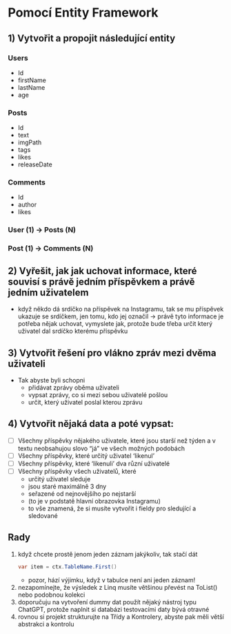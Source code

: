 # Pomocí Entity Framework

## 1) Vytvořit a propojit následující entity
### Users
- Id
- firstName
- lastName
- age

### Posts
- Id
- text
- imgPath
- tags
- likes
- releaseDate

### Comments
- Id
- author
- likes

### User (1) → Posts (N)
### Post (1) → Comments (N)

## 2) Vyřešit, jak jak uchovat informace, které souvisí s právě jedním příspěvkem a právě jedním uživatelem
- když někdo dá srdíčko na příspěvek na Instagramu, tak se mu příspěvek ukazuje se srdíčkem, jen tomu, kdo jej označil → právě tyto informace je potřeba nějak uchovat, vymyslete jak, protože bude třeba určit který uživatel dal srdíčko kterému příspěvku
## 3) Vytvořit řešení pro vlákno zpráv mezi dvěma uživateli
- Tak abyste byli schopni
	- přidávat zprávy oběma uživateli
	- vypsat zprávy, co si mezi sebou uživatelé pošlou
	- určit, který uživatel poslal kterou zprávu

## 4) Vytvořit nějaká data a poté vypsat:
- [ ] Všechny příspěvky nějakého uživatele, které jsou starší než týden a v textu neobsahujou slovo “já” ve všech možných podobách
- [ ] Všechny příspěvky, které určitý uživatel ‘likenul’
- [ ] Všechny příspěvky, které ‘likenuli’ dva různí uživatelé
- [ ] Všechny příspěvky všech uživatelů, které 
	- určitý uživatel sleduje
	- jsou staré maximálně 3 dny
	- seřazené od nejnovějšího po nejstarší
   - (to je v podstatě hlavní obrazovka Instagramu)
   - to vše znamená, že si musíte vytvořit i fieldy pro sledující a sledované

## Rady
1) když chcete prostě jenom jeden záznam jakýkoliv, tak stačí dát 
	```csharp
	var item = ctx.TableName.First()
	```
	- pozor, hází výjimku, když v tabulce není ani jeden záznam!
2) nezapomínejte, že výsledek z Linq musíte většinou převést na ToList() nebo podobnou kolekci
3) doporučuju na vytvoření dummy dat použít nějaký nástroj typu ChatGPT, protože naplnit si databázi testovacími daty bývá otravné
4) rovnou si projekt strukturujte na Třídy a Kontrolery, abyste pak měli větší abstrakci a kontrolu

